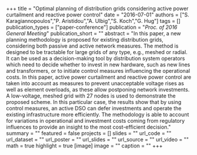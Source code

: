 +++
title = "Optimal planning of distribution grids considering active power curtailment and reactive power control"
date = "2016-07-01"
authors = ["S. Karagiannopoulos","P. Aristidou","A. Ulbig","S. Koch","G. Hug"]
tags = []
publication_types = ["paper-conference"]
publication = "_Proc. of 2016 General Meeting_"
publication_short = ""
abstract = "In this paper, a new planning methodology is proposed for existing distribution grids, considering both passive and active network measures. The method is designed to be tractable for large grids of any type, e.g., meshed or radial. It can be used as a decision-making tool by distribution system operators which need to decide whether to invest in new hardware, such as new lines and transformers, or to initiate control measures influencing the operational costs. In this paper, active power curtailment and reactive power control are taken into account as measures to prevent unacceptable voltage rises as well as element overloads, as these allow postponing network investments. A low-voltage, meshed grid with 27 nodes is used to demonstrate the proposed scheme. In this particular case, the results show that by using control measures, an active DSO can defer investments and operate the existing infrastructure more efficiently. The methodology is able to account for variations in operational and investment costs coming from regulatory influences to provide an insight to the most cost-efficient decision."
summary = ""
featured = false
projects = []
slides = ""
url_code = ""
url_dataset = ""
url_poster = ""
url_slides = ""
url_source = ""
url_video = ""
math = true
highlight = true
[image]
image = ""
caption = ""
+++

